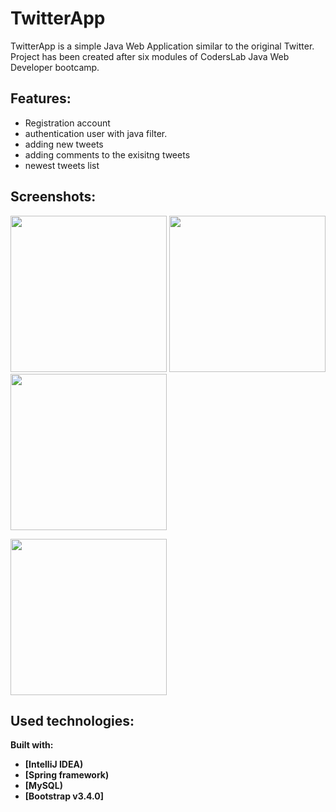 # TwitterApp

TwitterApp is a simple Java Web Application similar to the original Twitter. Project has been created after six modules of CodersLab Java Web Developer bootcamp. 


## Features:

- Registration account
- authentication user with java filter. 
- adding new tweets
- adding comments to the exisitng tweets
- newest tweets list


## Screenshots:

<img src="https://i.imgur.com/eK8QRVx.png" width="250" />  <img src="https://i.imgur.com/GdcksoK.png" width="250" />  <img src="https://i.imgur.com/G2swcOt.png" width="250" />

<img src="https://i.imgur.com/n5ZsM8p.png" width="250" />



## Used technologies: 

<b>Built with:<b>
- [IntelliJ IDEA)
- [Spring framework)
- [MySQL)
- [Bootstrap v3.4.0]
